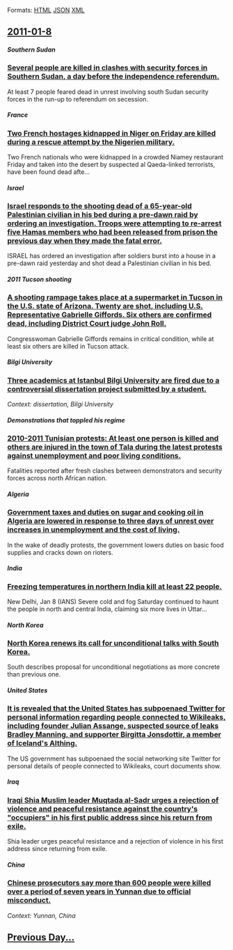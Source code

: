 
Formats: [HTML](2011/01/8/index.html)  [JSON](2011/01/8/index.json)  [XML](2011/01/8/index.xml)  

## [2011-01-8](/news/2011/01/8/index.md)

##### Southern Sudan
### [Several people are killed in clashes with security forces in Southern Sudan, a day before the independence referendum. ](/news/2011/01/8/several-people-are-killed-in-clashes-with-security-forces-in-southern-sudan-a-day-before-the-independence-referendum.md)
At least 7 people feared dead in unrest involving south Sudan security forces in the run-up to referendum on secession.

##### France
### [Two French hostages kidnapped in Niger on Friday are killed during a rescue attempt by the Nigerien military. ](/news/2011/01/8/two-french-hostages-kidnapped-in-niger-on-friday-are-killed-during-a-rescue-attempt-by-the-nigerien-military.md)
Two&#x20;French&#x20;nationals&#x20;who&#x20;were&#x20;kidnapped&#x20;in&#x20;a&#x20;crowded&#x20;Niamey&#x20;restaurant&#x20;Friday&#x20;and&#x20;taken&#x20;into&#x20;the&#x20;desert&#x20;by&#x20;suspected&#x20;al&#x20;Qaeda-linked&#x20;terrorists,&#x20;have&#x20;been&#x20;found&#x20;dead&#x20;afte...

##### Israel
### [Israel responds to the shooting dead of a 65-year-old Palestinian civilian in his bed during a pre-dawn raid by ordering an investigation. Troops were attempting to re-arrest five Hamas members who had been released from prison the previous day when they made the fatal error. ](/news/2011/01/8/israel-responds-to-the-shooting-dead-of-a-65-year-old-palestinian-civilian-in-his-bed-during-a-pre-dawn-raid-by-ordering-an-investigation-t.md)
ISRAEL has ordered an investigation after soldiers burst into a house in a pre-dawn raid yesterday and shot dead a Palestinian civilian in his bed.

##### 2011 Tucson shooting
### [A shooting rampage takes place at a supermarket in Tucson in the U.S. state of Arizona. Twenty are shot, including U.S. Representative Gabrielle Giffords. Six others are confirmed dead, including District Court judge John Roll. ](/news/2011/01/8/a-shooting-rampage-takes-place-at-a-supermarket-in-tucson-in-the-u-s-state-of-arizona-twenty-are-shot-including-u-s-representative-gabri.md)
Congresswoman Gabrielle Giffords remains in critical condition, while at least six others are killed in Tucson attack.

##### Bilgi University
### [Three academics at Istanbul Bilgi University are fired due to a controversial dissertation project submitted by a student. ](/news/2011/01/8/three-academics-at-istanbul-bilgi-university-are-fired-due-to-a-controversial-dissertation-project-submitted-by-a-student.md)
_Context: dissertation, Bilgi University_

##### Demonstrations that toppled his regime
### [2010-2011 Tunisian protests: At least one person is killed and others are injured in the town of Tala during the latest protests against unemployment and poor living conditions. ](/news/2011/01/8/2010a2011-tunisian-protests-at-least-one-person-is-killed-and-others-are-injured-in-the-town-of-tala-during-the-latest-protests-against-u.md)
Fatalities reported after fresh clashes between demonstrators and security forces across north African nation.

##### Algeria
### [Government taxes and duties on sugar and cooking oil in Algeria are lowered in response to three days of unrest over increases in unemployment and the cost of living. ](/news/2011/01/8/government-taxes-and-duties-on-sugar-and-cooking-oil-in-algeria-are-lowered-in-response-to-three-days-of-unrest-over-increases-in-unemployme.md)
In the wake of deadly protests, the government lowers duties on basic food supplies and cracks down on rioters.

##### India
### [Freezing temperatures in northern India kill at least 22 people. ](/news/2011/01/8/freezing-temperatures-in-northern-india-kill-at-least-22-people.md)
New Delhi, Jan 8 (IANS) Severe cold and fog Saturday continued to haunt the people in north and central India, claiming six more lives in Uttar...

##### North Korea
### [North Korea renews its call for unconditional talks with South Korea. ](/news/2011/01/8/north-korea-renews-its-call-for-unconditional-talks-with-south-korea.md)
South describes proposal for unconditional negotiations as more concrete than previous one.

##### United States
### [It is revealed that the United States has subpoenaed Twitter for personal information regarding people connected to Wikileaks, including founder Julian Assange, suspected source of leaks Bradley Manning, and supporter Birgitta Jonsdottir, a member of Iceland's Althing. ](/news/2011/01/8/it-is-revealed-that-the-united-states-has-subpoenaed-twitter-for-personal-information-regarding-people-connected-to-wikileaks-including-fou.md)
The US government has subpoenaed the social networking site Twitter for personal details of people connected to Wikileaks, court documents show.

##### Iraq
### [Iraqi Shia Muslim leader Muqtada al-Sadr urges a rejection of violence and peaceful resistance against the country's "occupiers" in his first public address since his return from exile. ](/news/2011/01/8/iraqi-shia-muslim-leader-muqtada-al-sadr-urges-a-rejection-of-violence-and-peaceful-resistance-against-the-country-s-occupiers-in-his-firs.md)
Shia leader urges peaceful resistance and a rejection of violence in his first address since returning from exile.

##### China
### [Chinese prosecutors say more than 600 people were killed over a period of seven years in Yunnan due to official misconduct. ](/news/2011/01/8/chinese-prosecutors-say-more-than-600-people-were-killed-over-a-period-of-seven-years-in-yunnan-due-to-official-misconduct.md)
_Context: Yunnan, China_

## [Previous Day...](/news/2011/01/7/index.md)

